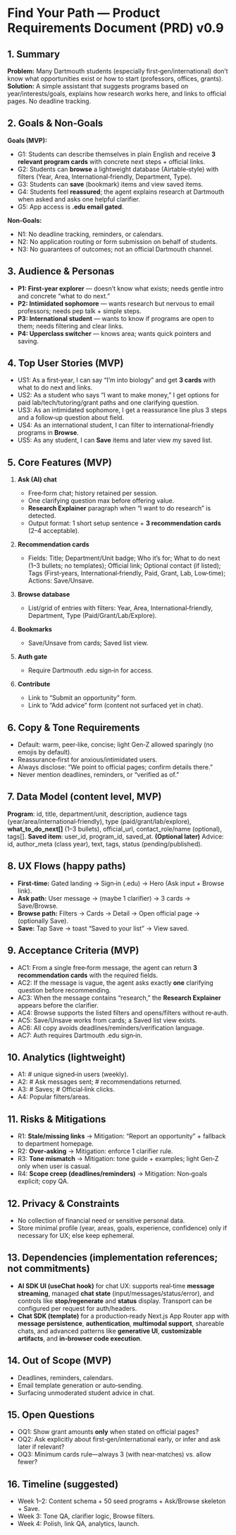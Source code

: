 # Find Your Path — Product Requirements Document (PRD) v0.9

## 1. Summary

**Problem:** Many Dartmouth students (especially first‑gen/international) don’t know what opportunities exist or how to start (professors, offices, grants).
**Solution:** A simple assistant that suggests programs based on year/interests/goals, explains how research works here, and links to official pages. No deadline tracking.

## 2. Goals & Non‑Goals

**Goals (MVP):**

* G1: Students can describe themselves in plain English and receive **3 relevant program cards** with concrete next steps + official links.
* G2: Students can **browse** a lightweight database (Airtable‑style) with filters (Year, Area, International‑friendly, Department, Type).
* G3: Students can **save** (bookmark) items and view saved items.
* G4: Students feel **reassured**; the agent explains research at Dartmouth when asked and asks one helpful clarifier.
* G5: App access is **.edu email gated**.

**Non‑Goals:**

* N1: No deadline tracking, reminders, or calendars.
* N2: No application routing or form submission on behalf of students.
* N3: No guarantees of outcomes; not an official Dartmouth channel.

## 3. Audience & Personas

* **P1: First‑year explorer** — doesn’t know what exists; needs gentle intro and concrete “what to do next.”
* **P2: Intimidated sophomore** — wants research but nervous to email professors; needs pep talk + simple steps.
* **P3: International student** — wants to know if programs are open to them; needs filtering and clear links.
* **P4: Upperclass switcher** — knows area; wants quick pointers and saving.

## 4. Top User Stories (MVP)

* US1: As a first‑year, I can say “I’m into biology” and get **3 cards** with what to do next and links.
* US2: As a student who says “I want to make money,” I get options for paid lab/tech/tutoring/grant paths and one clarifying question.
* US3: As an intimidated sophomore, I get a reassurance line plus 3 steps and a follow‑up question about field.
* US4: As an international student, I can filter to international‑friendly programs in **Browse**.
* US5: As any student, I can **Save** items and later view my saved list.

## 5. Core Features (MVP)

1. **Ask (AI) chat**

   * Free‑form chat; history retained per session.
   * One clarifying question max before offering value.
   * **Research Explainer** paragraph when “I want to do research” is detected.
   * Output format: 1 short setup sentence + **3 recommendation cards** (2–4 acceptable).

2. **Recommendation cards**

   * Fields: Title; Department/Unit badge; Who it’s for; What to do next (1–3 bullets; no templates); Official link; Optional contact (if listed); Tags (First‑years, International‑friendly, Paid, Grant, Lab, Low‑time); Actions: Save/Unsave.

3. **Browse database**

   * List/grid of entries with filters: Year, Area, International‑friendly, Department, Type (Paid/Grant/Lab/Explore).

4. **Bookmarks**

   * Save/Unsave from cards; Saved list view.

5. **Auth gate**

   * Require Dartmouth .edu sign‑in for access.

6. **Contribute**

   * Link to “Submit an opportunity” form.
   * Link to “Add advice” form (content not surfaced yet in chat).

## 6. Copy & Tone Requirements

* Default: warm, peer‑like, concise; light Gen‑Z allowed sparingly (no emojis by default).
* Reassurance‑first for anxious/intimidated users.
* Always disclose: “We point to official pages; confirm details there.”
* Never mention deadlines, reminders, or “verified as of.”

## 7. Data Model (content level, MVP)

**Program**: id, title, department/unit, description, audience tags (year/area/international‑friendly), type (paid/grant/lab/explore), **what\_to\_do\_next\[]** (1–3 bullets), official\_url, contact\_role/name (optional), tags\[].
**Saved item**: user\_id, program\_id, saved\_at.
**(Optional later)** Advice: id, author\_meta (class year), text, tags, status (pending/published).

## 8. UX Flows (happy paths)

* **First‑time:** Gated landing → Sign‑in (.edu) → Hero (Ask input + Browse link).
* **Ask path:** User message → (maybe 1 clarifier) → 3 cards → Save/Browse.
* **Browse path:** Filters → Cards → Detail → Open official page → (optionally Save).
* **Save:** Tap Save → toast “Saved to your list” → View saved.

## 9. Acceptance Criteria (MVP)

* AC1: From a single free‑form message, the agent can return **3 recommendation cards** with the required fields.
* AC2: If the message is vague, the agent asks exactly **one** clarifying question before recommending.
* AC3: When the message contains “research,” the **Research Explainer** appears before the clarifier.
* AC4: Browse supports the listed filters and opens/filters without re‑auth.
* AC5: Save/Unsave works from cards; a Saved list view exists.
* AC6: All copy avoids deadlines/reminders/verification language.
* AC7: Auth requires Dartmouth .edu sign‑in.

## 10. Analytics (lightweight)

* A1: # unique signed‑in users (weekly).
* A2: # Ask messages sent; # recommendations returned.
* A3: # Saves; # Official‑link clicks.
* A4: Popular filters/areas.

## 11. Risks & Mitigations

* R1: **Stale/missing links** → Mitigation: “Report an opportunity” + fallback to department homepage.
* R2: **Over‑asking** → Mitigation: enforce 1 clarifier rule.
* R3: **Tone mismatch** → Mitigation: tone guide + examples; light Gen‑Z only when user is casual.
* R4: **Scope creep (deadlines/reminders)** → Mitigation: Non‑goals explicit; copy QA.

## 12. Privacy & Constraints

* No collection of financial need or sensitive personal data.
* Store minimal profile (year, areas, goals, experience, confidence) only if necessary for UX; else keep ephemeral.

## 13. Dependencies (implementation references; not commitments)

* **AI SDK UI (useChat hook)** for chat UX: supports real‑time **message streaming**, managed **chat state** (input/messages/status/error), and controls like **stop/regenerate** and **status** display. Transport can be configured per request for auth/headers.
* **Chat SDK (template)** for a production‑ready Next.js App Router app with **message persistence**, **authentication**, **multimodal support**, shareable chats, and advanced patterns like **generative UI**, **customizable artifacts**, and **in‑browser code execution**.

## 14. Out of Scope (MVP)

* Deadlines, reminders, calendars.
* Email template generation or auto‑sending.
* Surfacing unmoderated student advice in chat.

## 15. Open Questions

* OQ1: Show grant amounts **only** when stated on official pages?
* OQ2: Ask explicitly about first‑gen/international early, or infer and ask later if relevant?
* OQ3: Minimum cards rule—always 3 (with near‑matches) vs. allow fewer?

## 16. Timeline (suggested)

* Week 1–2: Content schema + 50 seed programs + Ask/Browse skeleton + Save.
* Week 3: Tone QA, clarifier logic, Browse filters.
* Week 4: Polish, link QA, analytics, launch.
